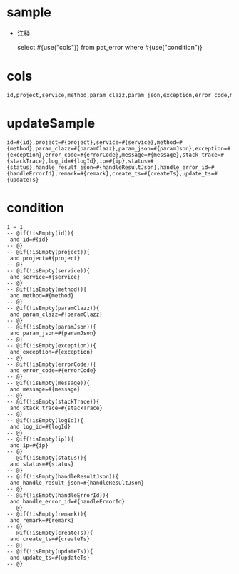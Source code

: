 
sample
===
* 注释

	select #{use("cols")} from pat_error  where  #{use("condition")}

cols
===
	id,project,service,method,param_clazz,param_json,exception,error_code,message,stack_trace,log_id,ip,status,handle_result_json,handle_error_id,remark,create_ts,update_ts

updateSample
===
	
	id=#{id},project=#{project},service=#{service},method=#{method},param_clazz=#{paramClazz},param_json=#{paramJson},exception=#{exception},error_code=#{errorCode},message=#{message},stack_trace=#{stackTrace},log_id=#{logId},ip=#{ip},status=#{status},handle_result_json=#{handleResultJson},handle_error_id=#{handleErrorId},remark=#{remark},create_ts=#{createTs},update_ts=#{updateTs}

condition
===

	1 = 1  
	-- @if(!isEmpty(id)){
	 and id=#{id}
	-- @}
	-- @if(!isEmpty(project)){
	 and project=#{project}
	-- @}
	-- @if(!isEmpty(service)){
	 and service=#{service}
	-- @}
	-- @if(!isEmpty(method)){
	 and method=#{method}
	-- @}
	-- @if(!isEmpty(paramClazz)){
	 and param_clazz=#{paramClazz}
	-- @}
	-- @if(!isEmpty(paramJson)){
	 and param_json=#{paramJson}
	-- @}
	-- @if(!isEmpty(exception)){
	 and exception=#{exception}
	-- @}
	-- @if(!isEmpty(errorCode)){
	 and error_code=#{errorCode}
	-- @}
	-- @if(!isEmpty(message)){
	 and message=#{message}
	-- @}
	-- @if(!isEmpty(stackTrace)){
	 and stack_trace=#{stackTrace}
	-- @}
	-- @if(!isEmpty(logId)){
	 and log_id=#{logId}
	-- @}
	-- @if(!isEmpty(ip)){
	 and ip=#{ip}
	-- @}
	-- @if(!isEmpty(status)){
	 and status=#{status}
	-- @}
	-- @if(!isEmpty(handleResultJson)){
	 and handle_result_json=#{handleResultJson}
	-- @}
	-- @if(!isEmpty(handleErrorId)){
	 and handle_error_id=#{handleErrorId}
	-- @}
	-- @if(!isEmpty(remark)){
	 and remark=#{remark}
	-- @}
	-- @if(!isEmpty(createTs)){
	 and create_ts=#{createTs}
	-- @}
	-- @if(!isEmpty(updateTs)){
	 and update_ts=#{updateTs}
	-- @}
	
	